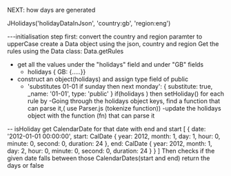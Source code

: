 NEXT: how days are generated

JHolidays('holidayDataInJson', 'country:gb', 'region:eng')

---initialisation step
first: convert the country and region paramter to upperCase
create a Data object using the json, country and region
Get the rules using the Data class: Data.getRules
  - get all the values under the "holidays" field and  under  "GB" fields   
    - holidays { GB: {.....}}
  - construct an object(holidays) and assign type field of public
    - 'substitutes 01-01 if sunday then next monday': { substitute: true, _name: '01-01', type: 'public' }
if(holidays )
then setHoliday() for each rule by
 -Going through the holidays object keys, 
 find a function that can parse it,( use Parser.js (tokenize function))
 -update the holidays object with the function (fn) that can parse it

-- isHoliday
 get CalendarDate for that date with end and start
 [
  {
    date: '2012-01-01 00:00:00',
    start: CalDate {
      year: 2012,
      month: 1,
      day: 1,
      hour: 0,
      minute: 0,
      second: 0,
      duration: 24
    },
    end: CalDate {
      year: 2012,
      month: 1,
      day: 2,
      hour: 0,
      minute: 0,
      second: 0,
      duration: 24
    }
  }
]
Then checks if the given date falls between those CalendarDates(start and end)
return the days or false